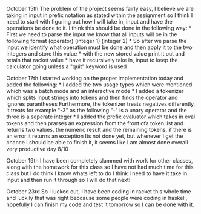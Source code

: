 October 15th
The problem of the project seems fairly easy, I believe we are taking in input in prefix notation as stated within the assignment so I think I need to start with 
figuring out how I will take in, input and have the operations be done to it. 
I think this should be done in the following way:
    * First we need to parse the input we know that all inputs will be in the following format (operator) (integer 1) (integer 2)
    * So after we parse the input we identify what operation must be done and then apply it to the two integers and store this value
    * with the new stored value print it out and retain that racket value
    * have it recursively take in, input to keep the calculator going unless a "quit" keyword is used

October 17th
I started working on the proper implementation today and added the following:
    * I added the two usage types which were mentioned which was a batch mode and an interactive mode 
    * I added a tokenizer which splits input strings into tokens and then finds the operator and ignores parantheses
    Furthermore, the tokenizer treats negatives differently, it treats for example "-3" as the following "-" is a unary operator and the three is a seperate integer
    * I added the prefix evaluator which takes in eval tokens and then prarses an expression from the front ofa token list and returns two values, the numeric result and the remaining tokens, if there is an error it returns an exception 
    Its not done yet, but whenever I get the chance I should be able to finish it, it seems like I am almost done overall very productive day 8/10

October 19th
I have been completely slammed with work for other classes, along with the homework for this class so I have not had much time for this class but I do think I know whats left to do
I think I need to have it take in input and then run it through so I will do that next!

October 23rd
So I lucked out, I have been coding in racket this whole time and luckily that was right beccause some people were coding in haskell, hopefully I can finish my code and test it tomorrow so I can be done with it.